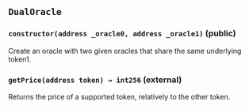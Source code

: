 ## `DualOracle`






### `constructor(address _oracle0, address _oracle1)` (public)

Create an oracle with two given oracles that share the same underlying token1.



### `getPrice(address token) → int256` (external)

Returns the price of a supported token, relatively to the other token.






